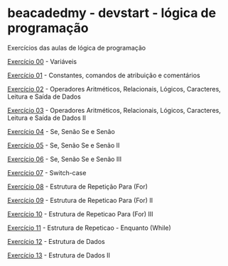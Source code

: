 # beacadedmy - devstart - lógica de programação

Exercícios das aulas de lógica de programação

<a href='https://github.com/EleazarFreitas/beacademy-devstart-logicadeprogramacao/blob/main/beacademy-devstart-logicadeprogramacao/00-variaveis.txt'>Exercício 00</a> - 
Variáveis

<a href='https://github.com/EleazarFreitas/beacademy-devstart-logicadeprogramacao/blob/main/beacademy-devstart-logicadeprogramacao/01-constantes-comandos-de-atribuicao-e-comentarios.txt'>Exercício 01</a> - Constantes, comandos de atribuição e comentários

<a href='https://github.com/EleazarFreitas/beacademy-devstart-logicadeprogramacao/blob/main/beacademy-devstart-logicadeprogramacao/03-operadores-aritmeticos-relacionais-logicos-caracteres-leitura-e-saida-de-dados.txt'>Exercício 02</a> - Operadores Aritméticos, Relacionais, Lógicos, Caracteres, Leitura e Saída de Dados

<a href='https://github.com/EleazarFreitas/beacademy-devstart-logicadeprogramacao/blob/main/beacademy-devstart-logicadeprogramacao/04-operadores-aritmeticos-relacionais-logicos-caracteres-leitura-e-saida-de-dados.txt'>Exercício 03</a> - Operadores Aritméticos, Relacionais, Lógicos, Caracteres, Leitura e Saída de Dados II

<a href='https://github.com/EleazarFreitas/beacademy-devstart-logicadeprogramacao/blob/main/beacademy-devstart-logicadeprogramacao/05-se-senao-se-senao.txt'>Exercício 04</a> - Se, Senão Se e Senão

<a href='https://github.com/EleazarFreitas/beacademy-devstart-logicadeprogramacao/blob/main/beacademy-devstart-logicadeprogramacao/06-se-senao-se-senao.txt'>Exercício 05</a> - Se, Senão Se e Senão II

<a href='https://github.com/EleazarFreitas/beacademy-devstart-logicadeprogramacao/blob/main/beacademy-devstart-logicadeprogramacao/07-se-senao-se-senao.txt'>Exercício 06</a> - Se, Senão Se e Senão III

<a href='https://github.com/EleazarFreitas/beacademy-devstart-logicadeprogramacao/blob/main/beacademy-devstart-logicadeprogramacao/08-switch-case.txt'>Exercício 07</a> - Switch-case

<a href='https://github.com/EleazarFreitas/beacademy-devstart-logicadeprogramacao/blob/main/beacademy-devstart-logicadeprogramacao/09-estrutura-de-repeticao-para-for.txt'>Exercício 08</a> - Estrutura de Repetição Para (For) 

<a href='https://github.com/EleazarFreitas/beacademy-devstart-logicadeprogramacao/blob/main/beacademy-devstart-logicadeprogramacao/10-estrutura-de-repeticao-para-for.txt'>Exercício 09</a> - Estrutura de Repeticao Para (For) II

<a href='https://github.com/EleazarFreitas/beacademy-devstart-logicadeprogramacao/blob/main/beacademy-devstart-logicadeprogramacao/11-estrutura-de-repeticao-para-for.txt'>Exercício 10</a> - Estrutura de Repeticao Para (For) III

<a href='https://github.com/EleazarFreitas/beacademy-devstart-logicadeprogramacao/blob/main/beacademy-devstart-logicadeprogramacao/12-estrutura-de-repeticao-enquanto-while.txt'>Exercício 11</a> - Estrutura de Repeticao - Enquanto (While)

<a href='https://github.com/EleazarFreitas/beacademy-devstart-logicadeprogramacao/blob/main/beacademy-devstart-logicadeprogramacao/13-estrutura-de-dados.txt'>Exercício 12</a> - Estrutura de Dados

<a href='https://github.com/EleazarFreitas/beacademy-devstart-logicadeprogramacao/blob/main/beacademy-devstart-logicadeprogramacao/14-estrutura-de-dados.txt'>Exercício 13</a> - Estrutura de Dados II
